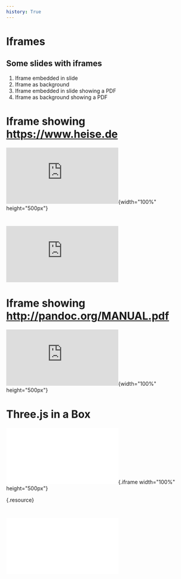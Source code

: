 ```yaml
---
history: True
---
```


# Iframes

## Some slides with iframes

1.  Iframe embedded in slide
2.  Iframe as background
1.  Iframe embedded in slide showing a PDF
4.  Iframe as background showing a PDF

# Iframe showing <https://www.heise.de>

![](http://www.heise.de/index.html){width="100%" height="500px"}

# ![](http://www.heise.de/index.html)

# Iframe showing <http://pandoc.org/MANUAL.pdf>

![](http://pandoc.org/MANUAL.pdf){width="100%" height="500px"}

# Three.js in a Box

![](mc/webgl_geometry_minecraft_ao.html){.iframe width="100%" height="500px"}

[](../../resource/support/three.min.js){.resource}

# ![](mc/webgl_geometry_minecraft_ao.html)

